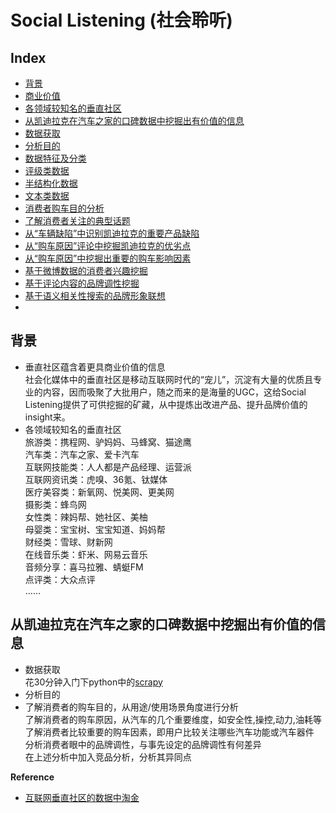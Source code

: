 Social Listening (社会聆听)
===

Index
---
<!-- TOC -->

- [背景](#背景)
 - [商业价值](#垂直社区含着更具商业价值的信息)
 - [各领域较知名的垂直社区](#各领域较知名的垂直社区)
- [从凯迪拉克在汽车之家的口碑数据中挖掘出有价值的信息](#从凯迪拉克在汽车之家的口碑数据中挖掘出有价值的信息)
 - [数据获取](#数据获取)
 - [分析目的](#分析目的)
 - [数据特征及分类](#数据特征及分类)
  - [评级类数据](#评级类数据)
  - [半结构化数据](#半结构化数据)
  - [文本类数据](#文本类数据)
 - [消费者购车目的分析](#消费者购车目的分析)
 - [了解消费者关注的典型话题](#了解消费者关注的典型话题)
 - [从“车辆缺陷”中识别凯迪拉克的重要产品缺陷](#从“车辆缺陷”中识别凯迪拉克的重要产品缺陷)
 - [从“购车原因”评论中挖掘凯迪拉克的优劣点](#从“购车原因”评论中挖掘凯迪拉克的优劣点)
 - [从“购车原因”中挖掘出重要的购车影响因素](#从“购车原因”中挖掘出重要的购车影响因素)
 - [基于微博数据的消费者兴趣挖掘](#基于微博数据的消费者兴趣挖掘)
 - [基于评论内容的品牌调性挖掘](#基于评论内容的品牌调性挖掘)
 - [基于语义相关性搜索的品牌形象联想](#基于语义相关性搜索的品牌形象联想)
 - 

<!-- TOC -->

## 背景
- 垂直社区蕴含着更具商业价值的信息<br/>
社会化媒体中的垂直社区是移动互联网时代的“宠儿”，沉淀有大量的优质且专业的内容，因而吸聚了大批用户，随之而来的是海量的UGC，这给Social Listening提供了可供挖掘的矿藏，从中提炼出改进产品、提升品牌价值的insight来。
- 各领域较知名的垂直社区<br/>
旅游类：携程网、驴妈妈、马蜂窝、猫途鹰<br/>
汽车类：汽车之家、爱卡汽车<br/>
互联网技能类：人人都是产品经理、运营派<br/>
互联网资讯类：虎嗅、36氪、钛媒体<br/>
医疗美容类：新氧网、悦美网、更美网<br/>
摄影类：蜂鸟网<br/>
女性类：辣妈帮、她社区、美柚<br/>
母婴类：宝宝树、宝宝知道、妈妈帮<br/>
财经类：雪球、财新网<br/>
在线音乐类：虾米、网易云音乐<br/>
音频分享：喜马拉雅、蜻蜓FM<br/>
点评类：大众点评<br/>
……

## 从凯迪拉克在汽车之家的口碑数据中挖掘出有价值的信息
- 数据获取<br/>
花30分钟入门下python中的[scrapy](https://scrapy-chs.readthedocs.io/zh_CN/0.24/intro/tutorial.html)
- 分析目的<br/>
 - 了解消费者的购车目的，从用途/使用场景角度进行分析<br/>
 了解消费者的购车原因，从汽车的几个重要维度，如安全性,操控,动力,油耗等<br/>
 了解消费者比较重要的购车因素，即用户比较关注哪些汽车功能或汽车器件<br/>
 分析消费者眼中的品牌调性，与事先设定的品牌调性有何差异<br/>
 在上述分析中加入竞品分析，分析其异同点



**Reference**
- [互联网垂直社区的数据中淘金](./SocialListening.md) 
